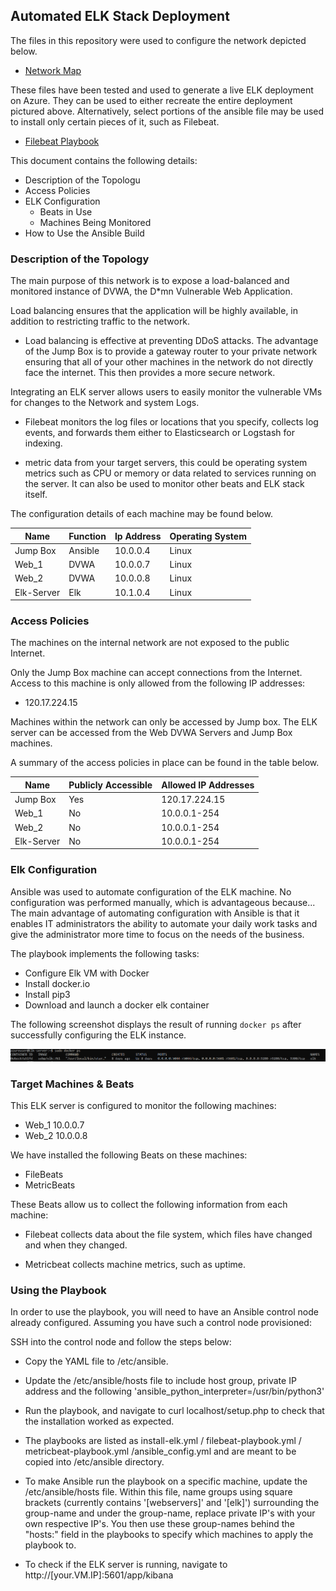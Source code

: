 ## Automated ELK Stack Deployment

The files in this repository were used to configure the network depicted below. 

- [Network Map](https://github.com/Nickolaki/CyberSecurity/blob/main/Files/Map.PNG)

These files have been tested and used to generate a live ELK deployment on Azure. They can be used to either recreate the entire deployment pictured above. Alternatively, select portions of the ansible file may be used to install only certain pieces of it, such as Filebeat.

- [Filebeat Playbook](https://github.com/Nickolaki/CyberSecurity/blob/main/Playbooks/beats_playbook.yml)

This document contains the following details:
- Description of the Topologu
- Access Policies
- ELK Configuration
  - Beats in Use
  - Machines Being Monitored
- How to Use the Ansible Build


### Description of the Topology

The main purpose of this network is to expose a load-balanced and monitored instance of DVWA, the D*mn Vulnerable Web Application.

Load balancing ensures that the application will be highly available, in addition to restricting traffic to the network.

- Load balancing is effective at preventing DDoS attacks. The advantage   of the Jump Box is to provide a gateway router to your private network ensuring that all of your other machines in the network do not directly face the internet. This then provides a more secure network.

Integrating an ELK server allows users to easily monitor the vulnerable VMs for changes to the Network and system Logs.

- Filebeat monitors the log files or locations that you specify, collects log events, and forwards them either to Elasticsearch or Logstash for indexing.

- metric data from your target servers, this could be operating system metrics such as CPU or memory or data related to services running on the server. It can also be used to monitor other beats and ELK stack itself.

The configuration details of each machine may be found below.


| Name       | Function | Ip Address | Operating System |
|------------|----------|------------|------------------|
| Jump Box   | Ansible  | 10.0.0.4   | Linux            |
| Web_1      | DVWA     | 10.0.0.7   | Linux            |
| Web_2      | DVWA     | 10.0.0.8   | Linux            |
| Elk-Server | Elk      | 10.1.0.4   | Linux            |

### Access Policies

The machines on the internal network are not exposed to the public Internet. 

Only the Jump Box machine can accept connections from the Internet. Access to this machine is only allowed from the following IP addresses:

- 120.17.224.15

Machines within the network can only be accessed by Jump box.
The ELK server can be accessed from the Web DVWA Servers and Jump Box machines.

A summary of the access policies in place can be found in the table below.

| Name       | Publicly Accessible | Allowed IP Addresses     |
|------------|---------------------|--------------------------|
| Jump Box   | Yes                 |      120.17.224.15       |
| Web_1      | No                  |      10.0.0.1-254        |
| Web_2      | No                  |      10.0.0.1-254        |
| Elk-Server | No                  |      10.0.0.1-254        |

### Elk Configuration

Ansible was used to automate configuration of the ELK machine. No configuration was performed manually, which is advantageous because...
The main advantage of automating configuration with Ansible is that it enables IT administrators the ability to automate your daily work tasks and give the administrator more time to focus on the needs of the business.

The playbook implements the following tasks:

- Configure Elk VM with Docker
- Install docker.io
- Install pip3
- Download and launch a docker elk container

The following screenshot displays the result of running `docker ps` after successfully configuring the ELK instance.

![TODO: Update the path with the name of your screenshot of docker ps output](https://github.com/Nickolaki/CyberSecurity/blob/main/Files/docker_ps_output.png)

### Target Machines & Beats
This ELK server is configured to monitor the following machines:

- Web_1 10.0.0.7
- Web_2 10.0.0.8 

We have installed the following Beats on these machines:

- FileBeats
- MetricBeats 

These Beats allow us to collect the following information from each machine:

- Filebeat collects data about the file system, which files have changed  and when they changed.

- Metricbeat collects machine metrics, such as uptime.

### Using the Playbook
In order to use the playbook, you will need to have an Ansible control node already configured. Assuming you have such a control node provisioned:

SSH into the control node and follow the steps below:

- Copy the YAML file to /etc/ansible.

- Update the /etc/ansible/hosts file to include host group, private IP address and the following 'ansible_python_interpreter=/usr/bin/python3'

- Run the playbook, and navigate to curl localhost/setup.php to check that the installation worked as expected.

- The playbooks are listed as install-elk.yml / filebeat-playbook.yml / metricbeat-playbook.yml /ansible_config.yml and are meant to be copied into /etc/ansible directory.

- To make Ansible run the playbook on a specific machine, update the /etc/ansible/hosts file. Within this file, name groups using square brackets (currently contains '[webservers]' and '[elk]') surrounding the group-name and under the group-name, replace private IP's with your own respective IP's. You then use these group-names behind the "hosts:" field in the playbooks to specify which machines to apply the playbook to.

- To check if the ELK server is running, navigate to http://[your.VM.IP]:5601/app/kibana

